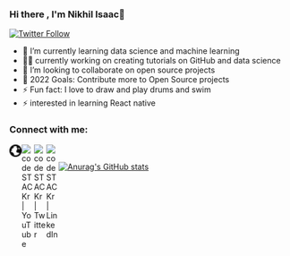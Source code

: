 ### Hi there , I'm Nikhil Isaac👋




[![Twitter Follow](https://img.shields.io/twitter/follow/isaacnewton1126?color=1DA1F2&logo=twitter&style=for-the-badge)](https://twitter.com/isaacnewton1126)

- 🌱 I’m currently learning data science and machine learning 
- 🙌🏻 currently working on creating tutorials on GitHub and data science
- 👯 I’m looking to collaborate on open source projects
- 🥅 2022 Goals: Contribute more to Open Source projects
- ⚡ Fun fact: I love to draw and play drums and swim
- ⚡ interested in learning React native

### Connect with me:

[<img align="left" alt="codeSTACKr.com" width="22px" src="https://raw.githubusercontent.com/iconic/open-iconic/master/svg/globe.svg" />][website]
[<img align="left" alt="codeSTACKr | YouTube" width="22px" src="https://cdn.jsdelivr.net/npm/simple-icons@v3/icons/youtube.svg" />][youtube]
[<img align="left" alt="codeSTACKr | Twitter" width="22px" src="https://cdn.jsdelivr.net/npm/simple-icons@v3/icons/twitter.svg" />][twitter]
[<img align="left" alt="codeSTACKr | LinkedIn" width="22px" src="https://cdn.jsdelivr.net/npm/simple-icons@v3/icons/linkedin.svg" />][linkedin]




<br/>


[![Anurag's GitHub stats](https://github-readme-stats.vercel.app/api?username=nikhilisaac)](https://github.com/anuraghazra/github-readme-stats)




[website]: https://github.com/nikhilisaac
[twitter]: https://twitter.com/isaacnewton1126
[youtube]: https://www.youtube.com/channel/UCalEWXH2ltRUZMyKwrljdNA/videos
[linkedin]:https://www.linkedin.com/in/nikhil-isaac/

